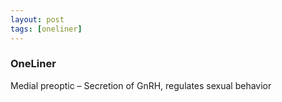 ```yaml
---
layout: post
tags: [oneliner]
---
```



### OneLiner

Medial preoptic – Secretion of GnRH, regulates sexual behavior
